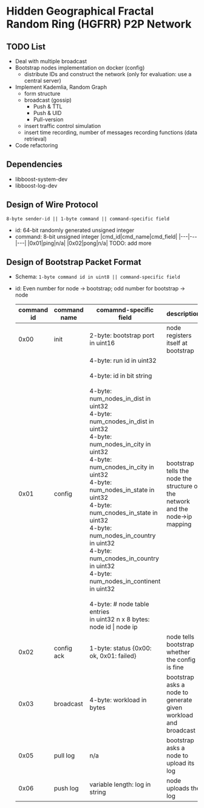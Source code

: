 # Hidden Geographical Fractal Random Ring (HGFRR) P2P Network

## TODO List

- Deal with multiple broadcast
- Bootstrap nodes implementation on docker (config)
	- distribute IDs and construct the network (only for evaluation: use a central server)
- Implement Kademlia, Random Graph
	- form structure
	- broadcast (gossip)
		- Push & TTL
		- Push & UID
		- Pull-version
	- insert traffic control simulation
	- insert time recording, number of messages recording functions (data retrieval)
- Code refactoring

## Dependencies
- libboost-system-dev
- libboost-log-dev

## Design of Wire Protocol
```
8-byte sender-id || 1-byte command || command-specific field
```
- id: 64-bit randomly generated unsigned integer
- command: 8-bit unsigned integer
    |cmd_id|cmd_name|cmd_field|
    |---|---|---|
    |0x01|ping|n/a|
    |0x02|pong|n/a|
    TODO: add more

## Design of Bootstrap Packet Format
- Schema: ``` 1-byte command id in uint8 || command-specific field ```

- id: Even number for node -> bootstrap; odd number for bootstrap -> node

	|command id| command name| comamnd-specific field | description |
	| --- | --- | --- | --- |
	| 0x00 | init | 2-byte: bootstrap port in uint16 | node registers itself at bootstrap |
	| 0x01 | config | 4-byte: run id in uint32 <br> <br> 4-byte: id in bit string <br> <br> 4-byte:  num_nodes_in_dist in uint32 <br> 4-byte: num_cnodes_in_dist in uint32 <br> 4-byte: num_nodes_in_city in uint32 <br> 4-byte: num_cnodes_in_city in uint32 <br> 4-byte: num_nodes_in_state in uint32 <br> 4-byte: num_cnodes_in_state in uint32 <br> 4-byte: num_nodes_in_country in uint32  <br> 4-byte: num_cnodes_in_country in uint32  <br> 4-byte: num_nodes_in_continent in uint32 <br> <br> 4-byte: # node table entries <br> in uint32 n x 8 bytes: node id \| node ip |  bootstrap tells the node the structure of the network and the node->ip mapping|
	| 0x02 | config ack | 1-byte: status {0x00: ok, 0x01: failed} | node tells bootstrap whether the config is fine |
	| 0x03 | broadcast | 4-byte: workload in bytes | bootstrap asks a node to generate given workload and broadcast |
	| 0x05 | pull log | n/a | bootstrap asks a node to upload its log |
	| 0x06 | push log | variable length: log in string | node uploads the log | 